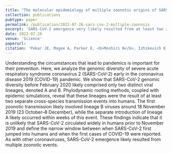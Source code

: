 ```yaml
---
title: "The molecular epidemiology of multiple zoonotic origins of SARS-CoV-2"
collection: publications
pubtype: paper
permalink: /publication/2022-07-26-sars-cov-2-multiple-zoonosis
excerpt: 'SARS-CoV-2 emergence very likely resulted from at least two zoonotic events'
date: 2022-07-26
venue: 'Science'
paperurl: 
citation: 'Pekar JE, Magee A, Parker E, <b>Moshiri N</b>, Izhikevich K, Havens JL, Gangavarapu K, Malpica Serrano LM, Crits-Christoph A, Matteson NL, Zeller M, Levy JI, Wang JC, Hughes S, Lee J, Park H, Park MS, Ching Zi Yan K, Tzer Pin Lin R, Mat Isa MN, Muhammad Noor Y, Vasylyeva TI, Garry RF, Holmes EC, Rambaut A, Suchard MA, Andersen KG, Worobey M, Wertheim JO (2022). "The molecular epidemiology of multiple zoonotic origins of SARS-CoV-2." <i>Science</i>. In Press. <a href="https://doi.org/10.1126/science.abp8337" target="_blank">doi:10.1126/science.abp8337</a>'
---
```

Understanding the circumstances that lead to pandemics is important for their prevention. Here, we analyze the genomic diversity of severe acute respiratory syndrome coronavirus 2 (SARS-CoV-2) early in the coronavirus disease 2019 (COVID-19) pandemic. We show that SARS-CoV-2 genomic diversity before February 2020 likely comprised only two distinct viral lineages, denoted A and B. Phylodynamic rooting methods, coupled with epidemic simulations, reveal that these lineages were the result of at least two separate cross-species transmission events into humans. The first zoonotic transmission likely involved lineage B viruses around 18 November 2019 (23 October–8 December), while the separate introduction of lineage A likely occurred within weeks of this event. These findings indicate that it is unlikely that SARS-CoV-2 circulated widely in humans prior to November 2019 and define the narrow window between when SARS-CoV-2 first jumped into humans and when the first cases of COVID-19 were reported. As with other coronaviruses, SARS-CoV-2 emergence likely resulted from multiple zoonotic events.
